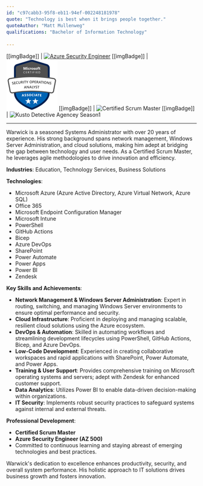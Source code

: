 ```yaml
---
id: "c97cabb3-95f8-eb11-94ef-002248181978"
quote: "Technology is best when it brings people together."
quoteAuthor: "Matt Mullenweg"
qualifications: "Bachelor of Information Technology"

---
```


[[imgBadge]]
| [![Azure Security Engineer](../badges/Certification-microsoft-azure-security-engineer.png)](https://learn.microsoft.com/api/credentials/share/en-au/WarwickLeahy-1053/3730CB1133185C4C?sharingId=C37F7F583081F56A)
[[imgBadge]]
| [![Azure Security Operations Analyst](../badges/Certification-microsoft-azure-security-operations-analyst.png)](https://learn.microsoft.com/api/credentials/share/en-au/WarwickLeahy-1053/CF217F8D7CE2C910?sharingId=C37F7F583081F56A)
[[imgBadge]]
| ![Certified Scrum Master](../badges/Certification-scrumalliance-master.png)
[[imgBadge]]
| ![Kusto Detective Agencey Season1](../badges/kusto-detective-agency-complete-season1.png)

---

Warwick is a seasoned Systems Administrator with over 20 years of experience. His strong background spans network management, Windows Server Administration, and cloud solutions, making him adept at bridging the gap between technology and user needs. As a Certified Scrum Master, he leverages agile methodologies to drive innovation and efficiency.

**Industries**: Education, Technology Services, Business Solutions

**Technologies**:
- Microsoft Azure (Azure Active Directory, Azure Virtual Network, Azure SQL)
- Office 365
- Microsoft Endpoint Configuration Manager
- Microsoft Intune
- PowerShell
- GitHub Actions
- Bicep
- Azure DevOps
- SharePoint
- Power Automate
- Power Apps
- Power BI
- Zendesk

**Key Skills and Achievements**:
- **Network Management & Windows Server Administration**: Expert in routing, switching, and managing Windows Server environments to ensure optimal performance and security.
- **Cloud Infrastructure**: Proficient in deploying and managing scalable, resilient cloud solutions using the Azure ecosystem.
- **DevOps & Automation**: Skilled in automating workflows and streamlining development lifecycles using PowerShell, GitHub Actions, Bicep, and Azure DevOps.
- **Low-Code Development**: Experienced in creating collaborative workspaces and rapid applications with SharePoint, Power Automate, and Power Apps.
- **Training & User Support**: Provides comprehensive training on Microsoft operating systems and servers; adept with Zendesk for enhanced customer support.
- **Data Analytics**: Utilizes Power BI to enable data-driven decision-making within organizations.
- **IT Security**: Implements robust security practices to safeguard systems against internal and external threats.

**Professional Development**:
- **Certified Scrum Master**
- **Azure Security Engineer (AZ 500)**
- Committed to continuous learning and staying abreast of emerging technologies and best practices.

Warwick's dedication to excellence enhances productivity, security, and overall system performance. His holistic approach to IT solutions drives business growth and fosters innovation.

